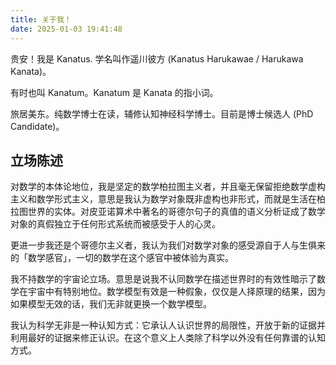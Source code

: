 ```yaml
---
title: 关于我！
date: 2025-01-03 19:41:48
---
```


贵安！我是 Kanatus. 学名叫作遥川彼方 (Kanatus Harukawae / Harukawa Kanata)。

有时也叫 Kanatum。Kanatum 是 Kanata 的指小词。

旅居美东。纯数学博士在读，辅修认知神经科学博士。目前是博士候选人 (PhD Candidate)。


## 立场陈述

对数学的本体论地位，我是坚定的数学柏拉图主义者，并且毫无保留拒绝数学虚构主义和数学形式主义，意思是我认为数学对象既非虚构也非形式，而就是生活在柏拉图世界的实体。对皮亚诺算术中著名的哥德尔句子的真值的语义分析证成了数学对象的真假独立于任何形式系统而被感受于人的心灵。

更进一步我还是个哥德尔主义者，我认为我们对数学对象的感受源自于人与生俱来的「数学感官」，一切的数学在这个感官中被体验为真实。

我不持数学的宇宙论立场。意思是说我不认同数学在描述世界时的有效性暗示了数学在宇宙中有特别地位。数学模型有效是一种假象，仅仅是人择原理的结果，因为如果模型无效的话，我们无非就更换一个数学模型。

我认为科学无非是一种认知方式：它承认人认识世界的局限性，开放于新的证据并利用最好的证据来修正认识。在这个意义上人类除了科学以外没有任何靠谱的认知方式。